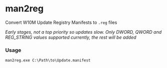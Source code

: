 # man2reg
Convert W10M Update Registry Manifests to `.reg` files

*Early stages, not a top priority so updates slow. Only DWORD, QWORD and REG_STRING values supported currently, the rest will be added*


### Usage

`man2reg.exe C:\Path\to\Update.manifest`
